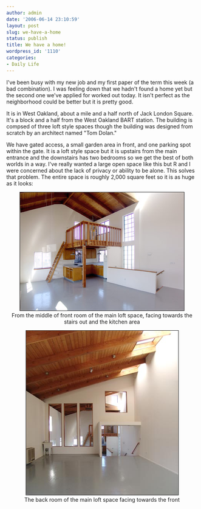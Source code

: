 ```yaml
---
author: admin
date: '2006-06-14 23:10:59'
layout: post
slug: we-have-a-home
status: publish
title: We have a home!
wordpress_id: '1110'
categories:
- Daily Life
---
```

I've been busy with my new job and my first paper of the term this week (a bad combination). I was feeling down that we hadn't found a home yet but the second one we've applied for worked out today. It isn't perfect as the neighborhood could be better but it is pretty good.

It is in West Oakland, about a mile and a half north of Jack London Square. It's a block and a half from the West Oakland BART station. The building is compsed of three loft style spaces though the building was designed from scratch by an architect named "Tom Dolan."

We have gated access, a small garden area in front, and one parking spot within the gate. It is a loft style space but it is upstairs from the main entrance and the downstairs has two bedrooms so we get the best of both worlds in a way. I've really wanted a large open space like this but R and I were concerned about the lack of privacy or ability to be alone. This solves that problem. The entire space is roughly 2,000 square feet so it is as huge as it looks:

<p align="center"><img border="1" src="/images/oakland-loft-1.jpg" /><br>
From the middle of front room  of the main loft space,
facing towards the stairs out and the kitchen area

<p align="center"><img border="1" src="/images/oakland-loft-2.jpg" /><br>
The back room of the main loft space facing towards the front
